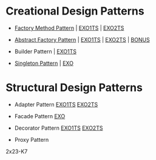 # Creational Design Patterns
- [Factory Method Pattern](/ressource/factoryMethod/index.md) | [EXO1TS](/exo/creational/factoryMethod/1/index.ts) | [EXO2TS](/exo/creational/factoryMethod/2/index.ts)

- [Abstract Factory Pattern](/ressource/abstractFactory/index.md) | [EXO1TS](/exo/creational/abstractFactory/1/index.ts) | [EXO2TS](/exo/creational/abstractFactory/2/index.ts) | [BONUS](/exo/creational/abstractFactory/2/bonus.ts)

- Builder Pattern | [EXO1TS](/exo/creational/builder/index.ts)

- [Singleton Pattern](/ressource/skeleton/index.md) | [EXO](/exo/creational/singleton/index.ts)

# Structural Design Patterns
- Adapter Pattern [EXO1TS](/exo/structural/adapter/1/index.ts) [EXO2TS](/exo/structural/adapter/2/index.ts)
- Facade Pattern [EXO](/exo/structural/facade/index.ts)

- Decorator Pattern [EXO1TS](/exo/structural/decorator/1/index.ts) [EXO2TS](/exo/structural/decorator/2/index.ts)
- Proxy Pattern


2x23-K7